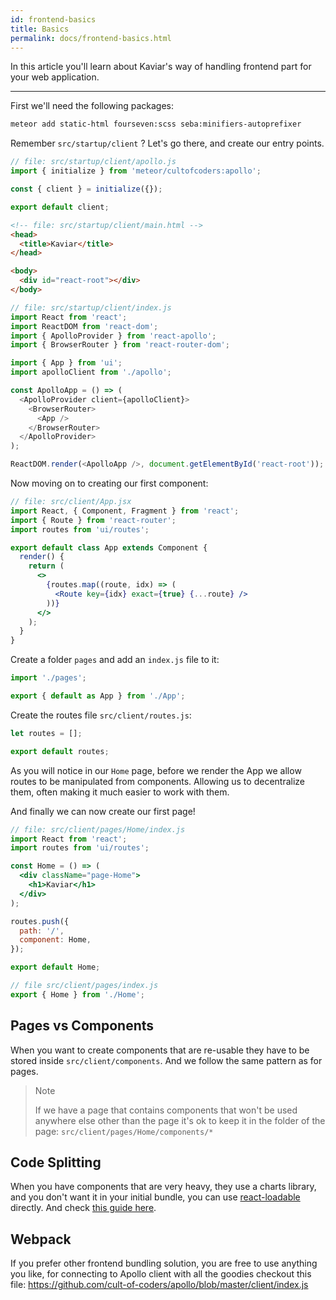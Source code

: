 ```yaml
---
id: frontend-basics
title: Basics
permalink: docs/frontend-basics.html
---
```


In this article you'll learn about Kaviar's way of handling frontend part for your web application.

---

First we'll need the following packages:
```bash
meteor add static-html fourseven:scss seba:minifiers-autoprefixer
```

Remember `src/startup/client` ? Let's go there, and create our entry points.

```js
// file: src/startup/client/apollo.js
import { initialize } from 'meteor/cultofcoders:apollo';

const { client } = initialize({});

export default client;
```

```html
<!-- file: src/startup/client/main.html -->
<head>
  <title>Kaviar</title>
</head>

<body>
  <div id="react-root"></div>
</body>
```

```js
// file: src/startup/client/index.js
import React from 'react';
import ReactDOM from 'react-dom';
import { ApolloProvider } from 'react-apollo';
import { BrowserRouter } from 'react-router-dom';

import { App } from 'ui';
import apolloClient from './apollo';

const ApolloApp = () => (
  <ApolloProvider client={apolloClient}>
    <BrowserRouter>
      <App />
    </BrowserRouter>
  </ApolloProvider>
);

ReactDOM.render(<ApolloApp />, document.getElementById('react-root'));
```

Now moving on to creating our first component:
```jsx
// file: src/client/App.jsx
import React, { Component, Fragment } from 'react';
import { Route } from 'react-router';
import routes from 'ui/routes';

export default class App extends Component {
  render() {
    return (
      <>
        {routes.map((route, idx) => (
          <Route key={idx} exact={true} {...route} />
        ))}
      </>
    );
  }
}
```

Create a folder `pages` and add an `index.js` file to it:
```jsx
import './pages';

export { default as App } from './App';
```

Create the routes file `src/client/routes.js`:

```js
let routes = [];

export default routes;
```

As you will notice in our `Home` page, before we render the App we allow routes to be manipulated from components. Allowing us to decentralize them, often making it much easier to work with them.

And finally we can now create our first page!

```jsx
// file: src/client/pages/Home/index.js
import React from 'react';
import routes from 'ui/routes';

const Home = () => (
  <div className="page-Home">
    <h1>Kaviar</h1>
  </div>
);

routes.push({
  path: '/',
  component: Home,
});

export default Home;
```

```jsx
// file src/client/pages/index.js
export { Home } from './Home';
```

## Pages vs Components

When you want to create components that are re-usable they have to be stored inside `src/client/components`. And we follow the same pattern as for pages.

> Note
>
> If we have a page that contains components that won't be used anywhere else other than the page it's ok to keep it in the folder of the page: `src/client/pages/Home/components/*`

## Code Splitting

When you have components that are very heavy, they use a charts library, and you don't want it in your initial bundle, you can use [react-loadable](https://github.com/jamiebuilds/react-loadable) directly. And check [this guide here](https://www.erichartzog.com/blog/code-splitting-with-meteor-dynamic-imports-and-react-loadable).

## Webpack

If you prefer other frontend bundling solution, you are free to use anything you like, for connecting to Apollo client with all the goodies checkout this file: https://github.com/cult-of-coders/apollo/blob/master/client/index.js


